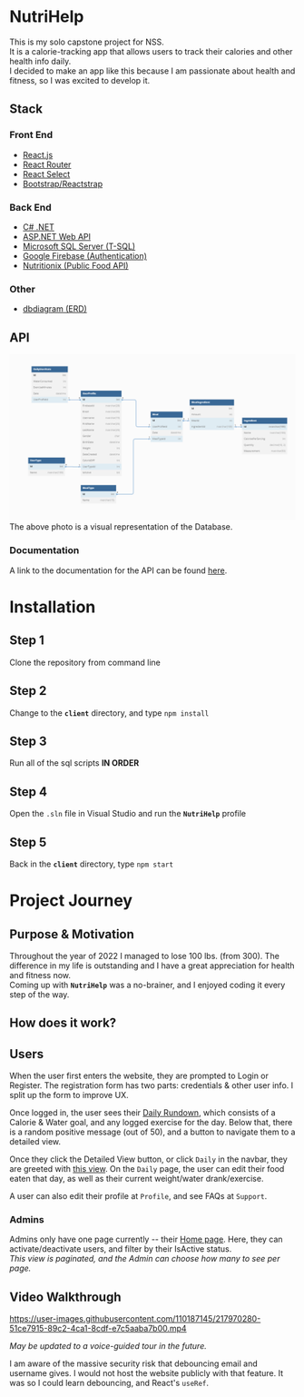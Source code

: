 # NutriHelp

This is my solo capstone project for NSS.  
It is a calorie-tracking app that allows users to track their calories and other health info daily.  
I decided to make an app like this because I am passionate about health and fitness, so I was excited to develop it.

## Stack

### Front End

- [React.js](https://reactjs.org/)
- [React Router](https://reactrouter.com/en/main)
- [React Select](https://react-select.com/home)
- [Bootstrap/Reactstrap](https://reactstrap.github.io/?path=/docs/)

### Back End

- [C# .NET](https://dotnet.microsoft.com/en-us/languages/csharp)
- [ASP.NET Web API](https://dotnet.microsoft.com/en-us/apps/aspnet/apis)
- [Microsoft SQL Server (T-SQL)](https://learn.microsoft.com/en-us/sql/database-engine/install-windows/install-sql-server?view=sql-server-ver16)
- [Google Firebase (Authentication)](https://console.firebase.google.com/)
- [Nutritionix (Public Food API)](https://www.nutritionix.com/api)

### Other

- [dbdiagram (ERD)](https://dbdiagram.io/home)
  
## API

![Photo of ERD](./docs/mvp-erd.png)  
The above photo is a visual representation of the Database.  
  
### Documentation

A link to the documentation for the API can be found [here](./docs/api-documentation.md).

# Installation

## Step 1

Clone the repository from command line  

## Step 2

Change to the **`client`** directory, and type `npm install`  

## Step 3

Run all of the sql scripts **IN ORDER**  

## Step 4

Open the `.sln` file in Visual Studio and run the **`NutriHelp`** profile  

## Step 5

Back in the **`client`** directory, type `npm start`

# Project Journey

## Purpose & Motivation

Throughout the year of 2022 I managed to lose 100 lbs. (from 300). The difference in my life is outstanding and I have a great appreciation for health and fitness now.  
Coming up with **`NutriHelp`** was a no-brainer, and I enjoyed coding it every step of the way.

## How does it work?

## Users

When the user first enters the website, they are prompted to Login or Register. The registration form has two parts: credentials & other user info. I split up the form to improve UX.  
  
Once logged in, the user sees their [Daily Rundown](https://prnt.sc/RffrwWVEpw_D), which consists of a Calorie & Water goal, and any logged exercise for the day. Below that, there is a random positive message (out of 50), and a button to navigate them to a detailed view.  

Once they click the Detailed View button, or click `Daily` in the navbar, they are greeted with [this view](https://prnt.sc/z9sJ_c154cDI). On the `Daily` page, the user can edit their food eaten that day, as well as their current weight/water drank/exercise.  
  
A user can also edit their profile at `Profile`, and see FAQs at `Support`.  
  
### Admins

Admins only have one page currently -- their [Home page](https://prnt.sc/ClU9D5BCNwGY). Here, they can activate/deactivate users, and filter by their IsActive status.  
_This view is paginated, and the Admin can choose how many to see per page._

## Video Walkthrough

https://user-images.githubusercontent.com/110187145/217970280-51ce7915-89c2-4ca1-8cdf-e7c5aaba7b00.mp4

_May be updated to a voice-guided tour in the future._  
  
  I am aware of the massive security risk that debouncing email and username gives. I would not host the website publicly with that feature. It was so I could learn debouncing, and React's `useRef`.
